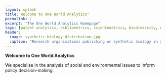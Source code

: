 ```yaml
---
layout: splash
title: Welcome to One World Analytics"
permalink: /
excerpt: "The One World Analytics Homepage"
tags: [patent analytics, bibliometrics, scientometrics, biodiversity, nagoya protocol]
header:
  image: synthetic_biology_distribution.jpg
  caption: "Research organisations publishing on synthetic biology in 2010: [**Paul Oldham, Stephen Hall and Geoff Burton in PLOS ONE**](http://journals.plos.org/plosone/article?id=10.1371/journal.pone.0034368)"
---  
```


**Welcome to One World Analytics**

We specialise in the analysis of social and environmental issues to inform policy decision-making. 
